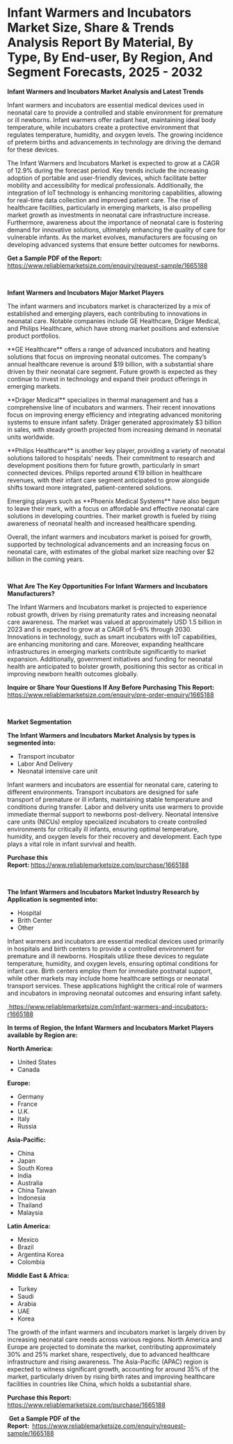 <p><h1>Infant Warmers and Incubators Market Size, Share & Trends Analysis Report By Material, By Type, By End-user, By Region, And Segment Forecasts, 2025 - 2032</h1></p><p><strong>Infant Warmers and Incubators Market Analysis and Latest Trends</strong></p>
<p><p>Infant warmers and incubators are essential medical devices used in neonatal care to provide a controlled and stable environment for premature or ill newborns. Infant warmers offer radiant heat, maintaining ideal body temperature, while incubators create a protective environment that regulates temperature, humidity, and oxygen levels. The growing incidence of preterm births and advancements in technology are driving the demand for these devices.</p><p>The Infant Warmers and Incubators Market is expected to grow at a CAGR of 12.9% during the forecast period. Key trends include the increasing adoption of portable and user-friendly devices, which facilitate better mobility and accessibility for medical professionals. Additionally, the integration of IoT technology is enhancing monitoring capabilities, allowing for real-time data collection and improved patient care. The rise of healthcare facilities, particularly in emerging markets, is also propelling market growth as investments in neonatal care infrastructure increase. Furthermore, awareness about the importance of neonatal care is fostering demand for innovative solutions, ultimately enhancing the quality of care for vulnerable infants. As the market evolves, manufacturers are focusing on developing advanced systems that ensure better outcomes for newborns.</p></p>
<p><strong>Get a Sample PDF of the Report:&nbsp;</strong> <a href="https://www.reliablemarketsize.com/enquiry/request-sample/1665188?utm_campaign=3036&utm_medium=2&utm_source=Github&utm_content=ia&utm_term=18042025&utm_id=infant-warmers-and-incubators">https://www.reliablemarketsize.com/enquiry/request-sample/1665188</a></p>
<p>&nbsp;</p>
<p><strong>Infant Warmers and Incubators Major Market Players</strong></p>
<p><p>The infant warmers and incubators market is characterized by a mix of established and emerging players, each contributing to innovations in neonatal care. Notable companies include GE Healthcare, Dräger Medical, and Philips Healthcare, which have strong market positions and extensive product portfolios.</p><p>**GE Healthcare** offers a range of advanced incubators and heating solutions that focus on improving neonatal outcomes. The company’s annual healthcare revenue is around $19 billion, with a substantial share driven by their neonatal care segment. Future growth is expected as they continue to invest in technology and expand their product offerings in emerging markets.</p><p>**Dräger Medical** specializes in thermal management and has a comprehensive line of incubators and warmers. Their recent innovations focus on improving energy efficiency and integrating advanced monitoring systems to ensure infant safety. Dräger generated approximately $3 billion in sales, with steady growth projected from increasing demand in neonatal units worldwide.</p><p>**Philips Healthcare** is another key player, providing a variety of neonatal solutions tailored to hospitals' needs. Their commitment to research and development positions them for future growth, particularly in smart connected devices. Philips reported around €19 billion in healthcare revenues, with their infant care segment anticipated to grow alongside shifts toward more integrated, patient-centered solutions.</p><p>Emerging players such as **Phoenix Medical Systems** have also begun to leave their mark, with a focus on affordable and effective neonatal care solutions in developing countries. Their market growth is fueled by rising awareness of neonatal health and increased healthcare spending.</p><p>Overall, the infant warmers and incubators market is poised for growth, supported by technological advancements and an increasing focus on neonatal care, with estimates of the global market size reaching over $2 billion in the coming years.</p></p>
<p>&nbsp;</p>
<p><strong>What Are The Key Opportunities For Infant Warmers and Incubators Manufacturers?</strong></p>
<p><p>The Infant Warmers and Incubators market is projected to experience robust growth, driven by rising prematurity rates and increasing neonatal care awareness. The market was valued at approximately USD 1.5 billion in 2023 and is expected to grow at a CAGR of 5-6% through 2030. Innovations in technology, such as smart incubators with IoT capabilities, are enhancing monitoring and care. Moreover, expanding healthcare infrastructures in emerging markets contribute significantly to market expansion. Additionally, government initiatives and funding for neonatal health are anticipated to bolster growth, positioning this sector as critical in improving newborn health outcomes globally.</p></p>
<p><strong>Inquire or Share Your Questions If Any Before Purchasing This Report:</strong> <a href="https://www.reliablemarketsize.com/enquiry/pre-order-enquiry/1665188?utm_campaign=3036&utm_medium=2&utm_source=Github&utm_content=ia&utm_term=18042025&utm_id=infant-warmers-and-incubators">https://www.reliablemarketsize.com/enquiry/pre-order-enquiry/1665188</a></p>
<p>&nbsp;</p>
<p><strong>Market Segmentation</strong></p>
<p><strong>The Infant Warmers and Incubators Market Analysis by types is segmented into:</strong></p>
<p><ul><li>Transport incubator</li><li>Labor And Delivery</li><li>Neonatal intensive care unit</li></ul></p>
<p><p>Infant warmers and incubators are essential for neonatal care, catering to different environments. Transport incubators are designed for safe transport of premature or ill infants, maintaining stable temperature and conditions during transfer. Labor and delivery units use warmers to provide immediate thermal support to newborns post-delivery. Neonatal intensive care units (NICUs) employ specialized incubators to create controlled environments for critically ill infants, ensuring optimal temperature, humidity, and oxygen levels for their recovery and development. Each type plays a vital role in infant survival and health.</p></p>
<p><strong>Purchase this Report:&nbsp;</strong><a href="https://www.reliablemarketsize.com/purchase/1665188?utm_campaign=3036&utm_medium=2&utm_source=Github&utm_content=ia&utm_term=18042025&utm_id=infant-warmers-and-incubators">https://www.reliablemarketsize.com/purchase/1665188</a></p>
<p>&nbsp;</p>
<p><strong>The Infant Warmers and Incubators Market Industry Research by Application is segmented into:</strong></p>
<p><ul><li>Hospital</li><li>Brith Center</li><li>Other</li></ul></p>
<p><p>Infant warmers and incubators are essential medical devices used primarily in hospitals and birth centers to provide a controlled environment for premature and ill newborns. Hospitals utilize these devices to regulate temperature, humidity, and oxygen levels, ensuring optimal conditions for infant care. Birth centers employ them for immediate postnatal support, while other markets may include home healthcare settings or neonatal transport services. These applications highlight the critical role of warmers and incubators in improving neonatal outcomes and ensuring infant safety.</p></p>
<p><a href="https://www.reliablemarketsize.com/infant-warmers-and-incubators-r1665188?utm_campaign=3036&utm_medium=2&utm_source=Github&utm_content=ia&utm_term=18042025&utm_id=infant-warmers-and-incubators">&nbsp;https://www.reliablemarketsize.com/infant-warmers-and-incubators-r1665188</a></p>
<p><strong>In terms of Region, the Infant Warmers and Incubators Market Players available by Region are:</strong></p>
<p>
    <p> <strong> North America: </strong>
        <ul>
            <li>United States</li>
            <li>Canada</li>
        </ul>
        </p> 
    <p> <strong> Europe: </strong>
        <ul>
            <li>Germany</li>
            <li>France</li>
            <li>U.K.</li>
            <li>Italy</li>
            <li>Russia</li>
        </ul>
        </p> 
    <p> <strong> Asia-Pacific: </strong>
        <ul>
            <li>China</li>
            <li>Japan</li>
            <li>South Korea</li>
            <li>India</li>
            <li>Australia</li>
            <li>China Taiwan</li>
            <li>Indonesia</li>
            <li>Thailand</li>
            <li>Malaysia</li>
        </ul>
        </p> 
    <p> <strong> Latin America: </strong>
        <ul>
            <li>Mexico</li>
            <li>Brazil</li>
            <li>Argentina Korea</li>
            <li>Colombia</li>
        </ul>
        </p> 
    <p> <strong> Middle East & Africa: </strong>
        <ul>
            <li>Turkey</li>
            <li>Saudi</li>
            <li>Arabia</li>
            <li>UAE</li>
            <li>Korea</li>
        </ul>
    </p>
    </p>
<p><p>The growth of the infant warmers and incubators market is largely driven by increasing neonatal care needs across various regions. North America and Europe are projected to dominate the market, contributing approximately 30% and 25% market share, respectively, due to advanced healthcare infrastructure and rising awareness. The Asia-Pacific (APAC) region is expected to witness significant growth, accounting for around 35% of the market, particularly driven by rising birth rates and improving healthcare facilities in countries like China, which holds a substantial share.</p></p>
<p><strong>Purchase this Report: </strong><a href="https://www.reliablemarketsize.com/purchase/1665188?utm_campaign=3036&utm_medium=2&utm_source=Github&utm_content=ia&utm_term=18042025&utm_id=infant-warmers-and-incubators">https://www.reliablemarketsize.com/purchase/1665188</a></p>
<p>&nbsp;<strong>Get a Sample PDF of the Report:&nbsp;&nbsp;</strong><a href="https://www.reliablemarketsize.com/enquiry/request-sample/1665188?utm_campaign=3036&utm_medium=2&utm_source=Github&utm_content=ia&utm_term=18042025&utm_id=infant-warmers-and-incubators">https://www.reliablemarketsize.com/enquiry/request-sample/1665188</a></p>
<p><strong></strong></p>
<p><p></p><p></p><p></p></p>
